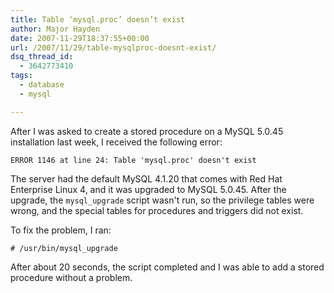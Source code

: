 ```yaml
---
title: Table ‘mysql.proc’ doesn’t exist
author: Major Hayden
date: 2007-11-29T18:37:55+00:00
url: /2007/11/29/table-mysqlproc-doesnt-exist/
dsq_thread_id:
  - 3642773410
tags:
  - database
  - mysql

---
```

After I was asked to create a stored procedure on a MySQL 5.0.45 installation last week, I received the following error:

`ERROR 1146 at line 24: Table 'mysql.proc' doesn't exist`

The server had the default MySQL 4.1.20 that comes with Red Hat Enterprise Linux 4, and it was upgraded to MySQL 5.0.45. After the upgrade, the `mysql_upgrade` script wasn't run, so the privilege tables were wrong, and the special tables for procedures and triggers did not exist.

To fix the problem, I ran:

`# /usr/bin/mysql_upgrade`

After about 20 seconds, the script completed and I was able to add a stored procedure without a problem.
